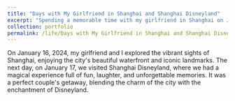 ```yaml
---
title: "Days with My Girlfriend in Shanghai and Shanghai Disneyland"
excerpt: "Spending a memorable time with my girlfriend in Shanghai on January 16-17, 2024.<br/><img src='/images/10.jpg'><br/><img src='/images/10_2.jpg'>"
collection: portfolio
permalink: /life/Days with My Girlfriend in Shanghai and Shanghai Disneyland
---
```


On January 16, 2024, my girlfriend and I explored the vibrant sights of Shanghai, enjoying the city's beautiful waterfront and iconic landmarks. The next day, on January 17, we visited Shanghai Disneyland, where we had a magical experience full of fun, laughter, and unforgettable memories. It was a perfect couple's getaway, blending the charm of the city with the enchantment of Disneyland.
